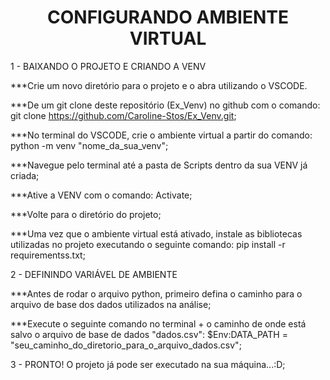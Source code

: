 <h1 align="center">CONFIGURANDO AMBIENTE VIRTUAL</h1>


1 - BAIXANDO O PROJETO E CRIANDO A VENV


***Crie um novo diretório para o projeto e o abra utilizando o VSCODE.

***De um git clone deste repositório (Ex_Venv) no github com o comando: git clone https://github.com/Caroline-Stos/Ex_Venv.git;

***No terminal do VSCODE, crie o ambiente virtual a partir do comando: python -m venv "nome_da_sua_venv";

***Navegue pelo terminal até a pasta de Scripts dentro da sua VENV já criada;

***Ative a VENV com o comando: Activate;

***Volte para o diretório do projeto;

***Uma vez que o ambiente virtual está ativado, instale as bibliotecas utilizadas no projeto executando o seguinte comando: pip install -r requirementss.txt;


2 - DEFININDO VARIÁVEL DE AMBIENTE


***Antes de rodar o arquivo python, primeiro defina o caminho para o arquivo de base dos dados utilizados na análise;

***Execute o seguinte comando no terminal + o caminho de onde está salvo o arquivo de base de dados "dados.csv": $Env:DATA_PATH = "seu_caminho_do_diretorio_para_o_arquivo_dados.csv";


3 - PRONTO! O projeto já pode ser executado na sua máquina...:D;

